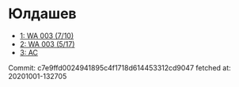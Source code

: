 # Юлдашев
- [1: WA 003 (7/10)](1.md)
- [2: WA 003 (5/17)](2.md)
- [3: AC](3.md)

Commit: c7e9ffd0024941895c4f1718d614453312cd9047
 fetched at: 20201001-132705
